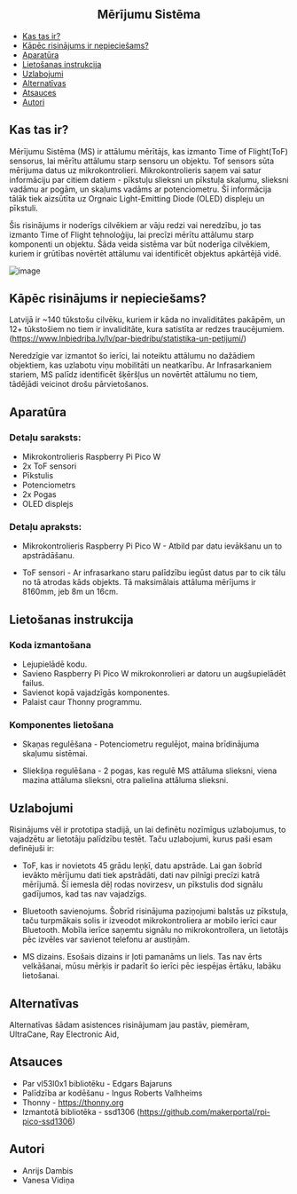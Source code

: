 <h2 align="center"> Mērījumu Sistēma </h2> 

- [Kas tas ir?](#kas-tas-ir)
- [Kāpēc risinājums ir nepieciešams?](#kāpēc-risinājums-ir-nepieciešams)
- [Aparatūra](#aparatūra)
- [Lietošanas instrukcija](#lietošanas-instrukcija)
- [Uzlabojumi](#uzlabojumi)
- [Alternatīvas](#alternatīvas)
- [Atsauces](#atsauces)
- [Autori](#autori)

<!-- END doctoc generated TOC please keep comment here to allow auto update -->

## Kas tas ir?

Mērījumu Sistēma (MS) ir attālumu mērītājs, kas izmanto Time of Flight(ToF) sensorus, lai mērītu attālumu starp sensoru un objektu. Tof sensors sūta mērijuma datus uz mikrokontrolieri. Mikrokontrolieris saņem vai satur informāciju par citiem datiem - pīkstuļu slieksni un pīkstuļa skaļumu, slieksni vadāmu ar pogām, un skaļums vadāms ar potenciometru. Šī informācija tālāk tiek aizsūtīta uz Orgnaic Light-Emitting Diode (OLED) displeju un pīkstuli.

Šis risinājums ir noderīgs cilvēkiem ar vāju redzi vai neredzību, jo tas izmanto Time of Flight tehnoloģiju, lai precīzi mērītu attālumu starp komponenti un objektu. Šāda veida sistēma var būt noderīga cilvēkiem, kuriem ir grūtības novērtēt attālumu vai identificēt objektus apkārtējā vidē.

![image](https://github.com/SkylerAcer/Measurment-system-/assets/96178550/e88cd2ea-e769-4920-8dbe-cf7c679a871b)



## Kāpēc risinājums ir nepieciešams?

Latvijā ir ~140 tūkstošu cilvēku, kuriem ir kāda no invaliditātes pakāpēm, un 12+ tūkstošiem no tiem ir invaliditāte, kura satistīta ar redzes traucējumiem. (https://www.lnbiedriba.lv/lv/par-biedribu/statistika-un-petijumi/)



Neredzīgie var izmantot šo ierīci, lai noteiktu attālumu no dažādiem objektiem, kas uzlabotu viņu mobilitāti un neatkarību. Ar Infrasarkaniem stariem, MS palīdz identificēt šķēršļus un novērtēt attālumu no tiem, tādējādi veicinot drošu pārvietošanos.

## Aparatūra

### Detaļu saraksts:
- Mikrokontrolieris Raspberry Pi Pico W
- 2x ToF sensori
- Pīkstulis
- Potenciometrs
- 2x Pogas
- OLED displejs

### Detaļu apraksts:
- Mikrokontrolieris Raspberry Pi Pico W - Atbild par datu ievākšanu un to apstrādāšanu.

- ToF sensori - Ar infrasarkano staru palīdzību iegūst datus par to cik tālu no tā atrodas kāds objekts. Tā maksimālais attāluma mērījums ir 8160mm, jeb 8m un 16cm.


## Lietošanas instrukcija
### Koda izmantošana
- Lejupielādē kodu.
- Savieno Raspberry Pi Pico W mikrokonrolieri ar datoru un augšupielādēt failus.
- Savienot kopā vajadzīgās komponentes.
- Palaist caur Thonny programmu.

### Komponentes lietošana

- Skaņas regulēšana - Potenciometru regulējot, maina brīdinājuma skaļumu sistēmai.

- Sliekšņa regulēšana - 2 pogas, kas regulē MS attāluma slieksni, viena mazina attāluma slieksni, otra palielina attāluma slieksni.


## Uzlabojumi
Risinājums vēl ir prototipa stadijā, un lai definētu nozīmīgus uzlabojumus, to vajadzētu ar lietotāju palīdzību testēt.
Taču uzlabojumi, kurus paši esam definējuši ir:

- ToF, kas ir novietots 45 grādu leņķī, datu apstrāde. Lai gan šobrīd ievākto mērījumu dati tiek apstrādāti, dati nav pilnīgi precīzi katrā mērījumā. Šī iemesla dēļ rodas novirzesv, un  pīkstulis dod signālu gadījumos, kad tas nav vajadzīgs.
  
- Bluetooth savienojums. Šobrīd risinājuma paziņojumi balstās uz pīkstuļa, taču turpmākais solis ir izveodot mikrokontroliera ar mobilo ierīci caur Bluetooth. Mobīla ierīce saņemtu signālu no mikrokontrollera, un lietotājs pēc izvēles var savienot telefonu ar austiņām. 

- MS dizains. Esošais dizains ir ļoti pamanāms un liels. Tas nav ērts velkāšanai, mūsu mērķis ir padarīt šo ierīci pēc iespējas ērtāku, labāku lietošanai. 
  
## Alternatīvas
Alternatīvas šādam asistences risinājumam jau pastāv, piemēram, UltraCane, Ray Electronic Aid, 

## Atsauces
- Par vl53l0x1 bibliotēku - Edgars Bajaruns
- Palīdzība ar kodēšanu - Ingus Roberts Valhheims
- Thonny - https://thonny.org
- Izmantotā bibliotēka - ssd1306  (https://github.com/makerportal/rpi-pico-ssd1306)

## Autori
- Anrijs Dambis
- Vanesa Vidiņa
